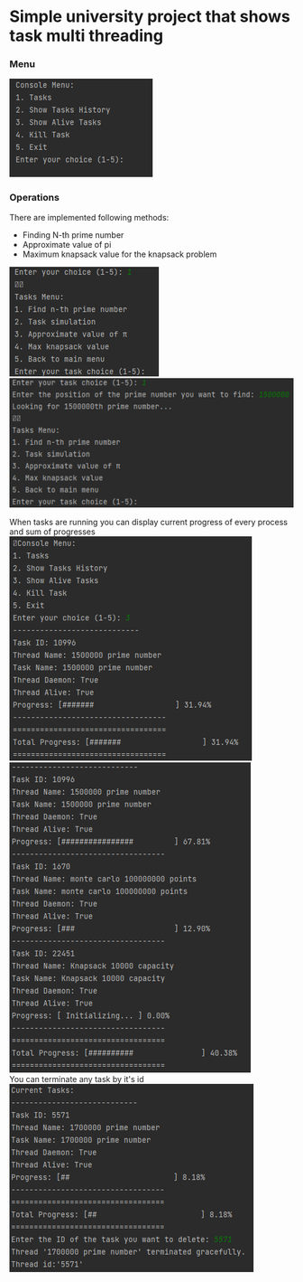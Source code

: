 # Simple university project that shows task multi threading

### Menu
![ss1](https://github.com/Hikkaruu/SimpleTaskMultiThreadingSimulator/blob/main/screens/1.png)

### Operations
There are implemented following methods:
- Finding N-th prime number
- Approximate value of pi
- Maximum knapsack value for the knapsack problem




![ss2](https://github.com/Hikkaruu/SimpleTaskMultiThreadingSimulator/blob/main/screens/2.png) <br>
![ss3](https://github.com/Hikkaruu/SimpleTaskMultiThreadingSimulator/blob/main/screens/3.png)

When tasks are running you can display current progress of every process and sum of progresses
![ss4](https://github.com/Hikkaruu/SimpleTaskMultiThreadingSimulator/blob/main/screens/4.png) <br>
![ss5](https://github.com/Hikkaruu/SimpleTaskMultiThreadingSimulator/blob/main/screens/5.png)
<br>
You can terminate any task by it's id <br>
![ss6](https://github.com/Hikkaruu/SimpleTaskMultiThreadingSimulator/blob/main/screens/6.png)
